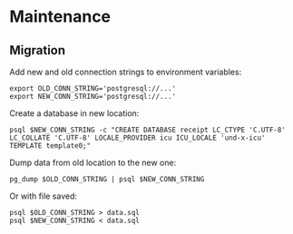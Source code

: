 # Maintenance

## Migration

Add new and old connection strings to environment variables:

```
export OLD_CONN_STRING='postgresql://...'
export NEW_CONN_STRING='postgresql://...'
```

Create a database in new location:

```
psql $NEW_CONN_STRING -c "CREATE DATABASE receipt LC_CTYPE 'C.UTF-8' LC_COLLATE 'C.UTF-8' LOCALE_PROVIDER icu ICU_LOCALE 'und-x-icu' TEMPLATE template0;"
```

Dump data from old location to the new one:

```
pg_dump $OLD_CONN_STRING | psql $NEW_CONN_STRING
```

Or with file saved:

```
psql $OLD_CONN_STRING > data.sql
psql $NEW_CONN_STRING < data.sql
```
